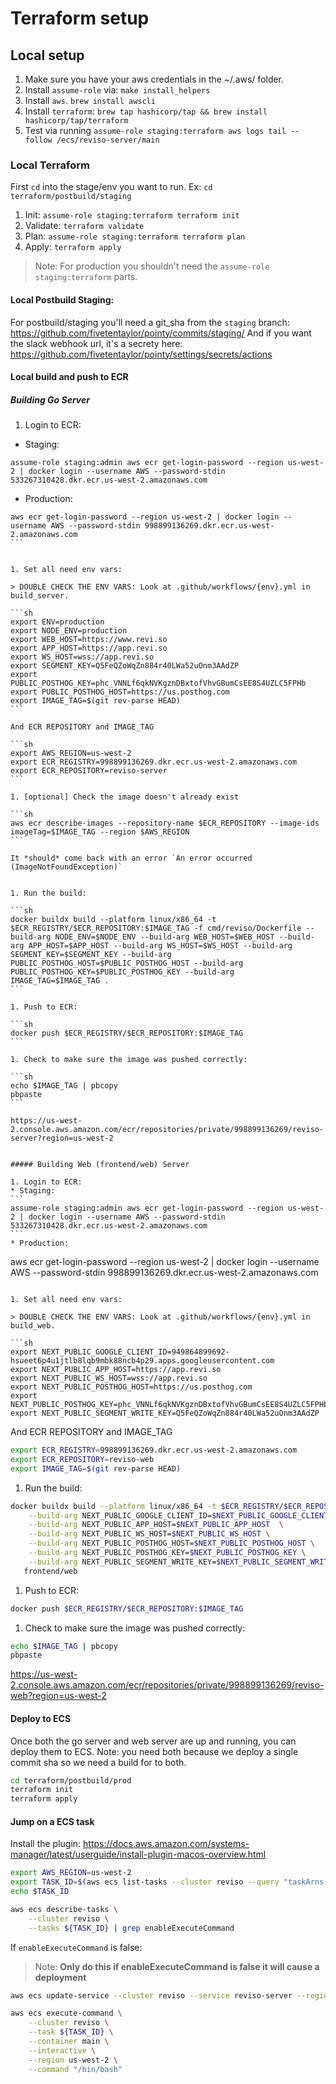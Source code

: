 # Terraform setup

## Local setup

1. Make sure you have your aws credentials in the ~/.aws/ folder.
1. Install `assume-role` via: `make install_helpers`
1. Install `aws`. `brew install awscli`
1. Install `terraform`: `brew tap hashicorp/tap && brew install hashicorp/tap/terraform`
1. Test via running `assume-role staging:terraform aws logs tail --follow /ecs/reviso-server/main`


### Local Terraform

First `cd` into the stage/env you want to run. Ex: `cd terraform/postbuild/staging`

1. Init: `assume-role staging:terraform terraform init`
1. Validate: `terraform validate`
1. Plan: `assume-role staging:terraform terraform plan`
1. Apply: `terraform apply`

> Note: For production you shouldn't need the `assume-role staging:terraform` parts.

#### Local Postbuild Staging:

For postbuild/staging you'll need a git_sha from the `staging` branch: https://github.com/fivetentaylor/pointy/commits/staging/
And if you want the slack webhook url, it's a secrety here: https://github.com/fivetentaylor/pointy/settings/secrets/actions

#### Local build and push to ECR

##### Building Go Server

1. Login to ECR:
* Staging: 
```
assume-role staging:admin aws ecr get-login-password --region us-west-2 | docker login --username AWS --password-stdin 533267310428.dkr.ecr.us-west-2.amazonaws.com
```
* Production:
````
aws ecr get-login-password --region us-west-2 | docker login --username AWS --password-stdin 998899136269.dkr.ecr.us-west-2.amazonaws.com
```


1. Set all need env vars:

> DOUBLE CHECK THE ENV VARS: Look at .github/workflows/{env}.yml in build_server.

```sh
export ENV=production
export NODE_ENV=production
export WEB_HOST=https://www.revi.so
export APP_HOST=https://app.revi.so
export WS_HOST=wss://app.revi.so
export SEGMENT_KEY=Q5FeQZoWqZn884r40LWa52uOnm3AAdZP
export PUBLIC_POSTHOG_KEY=phc_VNNLf6qkNVKgznDBxtofVhvGBumCsEE8S4UZLC5FPHb
export PUBLIC_POSTHOG_HOST=https://us.posthog.com
export IMAGE_TAG=$(git rev-parse HEAD)
```

And ECR REPOSITORY and IMAGE_TAG

```sh
export AWS_REGION=us-west-2
export ECR_REGISTRY=998899136269.dkr.ecr.us-west-2.amazonaws.com
export ECR_REPOSITORY=reviso-server
```

1. [optional] Check the image doesn't already exist

```sh
aws ecr describe-images --repository-name $ECR_REPOSITORY --image-ids imageTag=$IMAGE_TAG --region $AWS_REGION
```

It *should* come back with an error `An error occurred (ImageNotFoundException)`


1. Run the build:

```sh
docker buildx build --platform linux/x86_64 -t $ECR_REGISTRY/$ECR_REPOSITORY:$IMAGE_TAG -f cmd/reviso/Dockerfile --build-arg NODE_ENV=$NODE_ENV --build-arg WEB_HOST=$WEB_HOST --build-arg APP_HOST=$APP_HOST --build-arg WS_HOST=$WS_HOST --build-arg SEGMENT_KEY=$SEGMENT_KEY --build-arg PUBLIC_POSTHOG_HOST=$PUBLIC_POSTHOG_HOST --build-arg PUBLIC_POSTHOG_KEY=$PUBLIC_POSTHOG_KEY --build-arg IMAGE_TAG=$IMAGE_TAG .
```

1. Push to ECR:

```sh
docker push $ECR_REGISTRY/$ECR_REPOSITORY:$IMAGE_TAG
```

1. Check to make sure the image was pushed correctly:

```sh
echo $IMAGE_TAG | pbcopy
pbpaste
```

https://us-west-2.console.aws.amazon.com/ecr/repositories/private/998899136269/reviso-server?region=us-west-2


##### Building Web (frontend/web) Server

1. Login to ECR:
* Staging: 
```
assume-role staging:admin aws ecr get-login-password --region us-west-2 | docker login --username AWS --password-stdin 533267310428.dkr.ecr.us-west-2.amazonaws.com
```
* Production:
````
aws ecr get-login-password --region us-west-2 | docker login --username AWS --password-stdin 998899136269.dkr.ecr.us-west-2.amazonaws.com
```

1. Set all need env vars:

> DOUBLE CHECK THE ENV VARS: Look at .github/workflows/{env}.yml in build_web.

```sh
export NEXT_PUBLIC_GOOGLE_CLIENT_ID=949864899692-hsueet6p4u1jtlb8lqb9mbk88ncb4p29.apps.googleusercontent.com
export NEXT_PUBLIC_APP_HOST=https://app.revi.so
export NEXT_PUBLIC_WS_HOST=wss://app.revi.so
export NEXT_PUBLIC_POSTHOG_HOST=https://us.posthog.com
export NEXT_PUBLIC_POSTHOG_KEY=phc_VNNLf6qkNVKgznDBxtofVhvGBumCsEE8S4UZLC5FPHb
export NEXT_PUBLIC_SEGMENT_WRITE_KEY=Q5FeQZoWqZn884r40LWa52uOnm3AAdZP
```

And ECR REPOSITORY and IMAGE_TAG

```sh
export ECR_REGISTRY=998899136269.dkr.ecr.us-west-2.amazonaws.com
export ECR_REPOSITORY=reviso-web
export IMAGE_TAG=$(git rev-parse HEAD)
```

1. Run the build:

```sh
docker buildx build --platform linux/x86_64 -t $ECR_REGISTRY/$ECR_REPOSITORY:$IMAGE_TAG -f frontend/web/Dockerfile \
    --build-arg NEXT_PUBLIC_GOOGLE_CLIENT_ID=$NEXT_PUBLIC_GOOGLE_CLIENT_ID \
    --build-arg NEXT_PUBLIC_APP_HOST=$NEXT_PUBLIC_APP_HOST  \
    --build-arg NEXT_PUBLIC_WS_HOST=$NEXT_PUBLIC_WS_HOST \
    --build-arg NEXT_PUBLIC_POSTHOG_HOST=$NEXT_PUBLIC_POSTHOG_HOST \
    --build-arg NEXT_PUBLIC_POSTHOG_KEY=$NEXT_PUBLIC_POSTHOG_KEY \
    --build-arg NEXT_PUBLIC_SEGMENT_WRITE_KEY=$NEXT_PUBLIC_SEGMENT_WRITE_KEY \
   frontend/web
```

1. Push to ECR:

```sh
docker push $ECR_REGISTRY/$ECR_REPOSITORY:$IMAGE_TAG
```

1. Check to make sure the image was pushed correctly:

```sh
echo $IMAGE_TAG | pbcopy
pbpaste
```

https://us-west-2.console.aws.amazon.com/ecr/repositories/private/998899136269/reviso-web?region=us-west-2


#### Deploy to ECS

Once both the go server and web server are up and running, you can deploy them to ECS.
Note: you need both because we deploy a single commit sha so we need a build for to both.


```sh
cd terraform/postbuild/prod
terraform init
terraform apply
```


#### Jump on a ECS task

Install the plugin:
https://docs.aws.amazon.com/systems-manager/latest/userguide/install-plugin-macos-overview.html

```sh
export AWS_REGION=us-west-2
export TASK_ID=$(aws ecs list-tasks --cluster reviso --query "taskArns[0]" --output text)
echo $TASK_ID
```

```sh
aws ecs describe-tasks \
    --cluster reviso \
    --tasks ${TASK_ID} | grep enableExecuteCommand
```

If `enableExecuteCommand` is false:

> Note: **Only do this if enableExecuteCommand is false it will cause a deployment**

```sh
aws ecs update-service --cluster reviso --service reviso-server --region us-west-2 --enable-execute-command --force-new-deployment
```

```sh
aws ecs execute-command \
    --cluster reviso \
    --task ${TASK_ID} \
    --container main \
    --interactive \
    --region us-west-2 \
    --command "/bin/bash"
```

